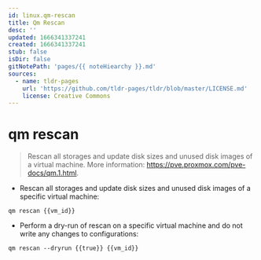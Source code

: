 ```yaml
---
id: linux.qm-rescan
title: Qm Rescan
desc: ''
updated: 1666341337241
created: 1666341337241
stub: false
isDir: false
gitNotePath: 'pages/{{ noteHiearchy }}.md'
sources:
  - name: tldr-pages
    url: 'https://github.com/tldr-pages/tldr/blob/master/LICENSE.md'
    license: Creative Commons
---
```

# qm rescan

> Rescan all storages and update disk sizes and unused disk images of a virtual machine.
> More information: <https://pve.proxmox.com/pve-docs/qm.1.html>.

- Rescan all storages and update disk sizes and unused disk images of a specific virtual machine:

`qm rescan {{vm_id}}`

- Perform a dry-run of rescan on a specific virtual machine and do not write any changes to configurations:

`qm rescan --dryrun {{true}} {{vm_id}}`

